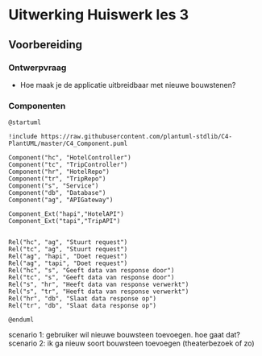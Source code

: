 # Uitwerking Huiswerk les 3

## Voorbereiding
### Ontwerpvraag
- Hoe maak je de applicatie uitbreidbaar met nieuwe bouwstenen?

### Componenten

```plantuml
@startuml

!include https://raw.githubusercontent.com/plantuml-stdlib/C4-PlantUML/master/C4_Component.puml

Component("hc", "HotelController")
Component("tc", "TripController")
Component("hr", "HotelRepo")
Component("tr", "TripRepo")
Component("s", "Service")
Component("db", "Database")
Component("ag", "APIGateway")

Component_Ext("hapi","HotelAPI")
Component_Ext("tapi","TripAPI")


Rel("hc", "ag", "Stuurt request")
Rel("tc", "ag", "Stuurt request")
Rel("ag", "hapi", "Doet request")
Rel("ag", "tapi", "Doet request")
Rel("hc", "s", "Geeft data van response door")
Rel("tc", "s", "Geeft data van response door")
Rel("s", "hr", "Heeft data van response verwerkt")
Rel("s", "tr", "Heeft data van response verwerkt")
Rel("hr", "db", "Slaat data response op")
Rel("tr", "db", "Slaat data response op")

@enduml

```

scenario 1: gebruiker wil nieuwe bouwsteen toevoegen. hoe gaat dat?
scenario 2: ik ga nieuw soort bouwsteen toevoegen (theaterbezoek of zo)



